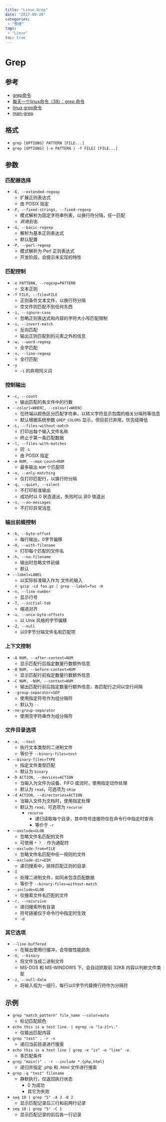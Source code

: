 ```yaml
---
title: "Linux.Grep"
date: "2017-09-20"
categories:
 - "整理"
tags:
 - "Linux"
toc: true
---
```



# Grep
## 参考
- [grep命令](http://man.linuxde.net/grep)
- [每天一个linux命令（39）：grep 命令](http://www.cnblogs.com/peida/archive/2012/12/17/2821195.html)
- [linux grep命令](http://www.cnblogs.com/end/archive/2012/02/21/2360965.html)
- [man-grep](http://doc.yqjdcyy.com/b9a82f1e-a3ba-4f54-b6e4-7aa00de43296.txt)


## 格式
- `grep [OPTIONS] PATTERN [FILE...]`
- `grep [OPTIONS] [-e PATTERN | -f FILE] [FILE...]`

## 参数
### 匹配器选择
- `-E, --extended-regexp`
    - 扩展正则表达式
    - 由 POSIX 指定
- `-F, --fixed-strings, --fixed-regexp`
    - 模式解析为固定字符串列表，以换行符分隔，任一匹配
    - *弃用别名*
- `-G, --basic-regexp`
    - 解析为基本正则表达式
    - 默认配置
- `-P, --perl-regexp`
    - 模式解析为 Perl 正则表达式
    - 开发阶段，会提示未实现的特性

### 匹配控制
- `-e PATTERN, --regexp=PATTERN`
    - 文本正则
- `-f FILE, --file=FILE`
    - 正则条件文本文件，以换行符分隔
    - 空文件则匹配不到任何东西
- `-i, --ignore-case`
    - 忽略正则表达式和内容的字符大小写匹配限制
- `-v, --invert-match`
    - 反向匹配
    - 输出正则匹配到的元素之外的信息
- `-w, --word-regexp`
    - 全字匹配
- `-x, --line-regexp`
    - 全行匹配
- `-y`
    - `-i` 的弃用同义词

### 控制输出   
- `-c, --count`
    - 输出匹配的各文件中的行数
- `--color[=WHEN], --colour[=WHEN]`
    - 在终端以颜色区分匹配字符串，以转义字符显示包围的相关分隔符等信息
    - 默认根据系统参数 `GREP_COLORS` 显示，但目前已弃用，优先级降低
- `-L, --files-without-match`
    - 打印出每个输入文件名称
    - 终止于第一条匹配数据
- `-l, --files-with-matches`
    - 同 `-L`
    - 由 POSIX 指定
- `-m NUM, --max-count=NUM`
    - 最多输出 `NUM` 个匹配项
- `-o, --only-matching`
    - 仅打印匹配行，以换行符分隔
- `-q, --quiet, --silent`
    - 不打印标准输出
    - 成功时以 0 状态退出，失败时以 非0 值退出
- `-s, --no-messages`
    - 不打印异常消息

### 输出前缀控制   
- `-b, --byte-offset`
    - 每行输出，0字节偏移
- `-H, --with-filename`
    - 打印每个匹配的文件名
- `-h, --no-filename`
    - 输出时忽略文件前缀
    - 默认
- `--label=LABEL`
    - 以实际标准输入作为 <LABEL> 文件的输入
    - `gzip -cd foo.gz | grep --label=foo -H`
- `-n, --line-number`
    - 显示行号
- `-T, --initial-tab`
    - 缩进对齐
- `-u, --unix-byte-offsets`
    - 以 Unix 风格的字节偏移
- `-Z, --null`
    - 以0字节分隔文件名和匹配项

### 上下文控制   
- `-A NUM, --after-context=NUM`
    - 显示匹配行后指定数量行数额外信息
- `-B NUM, --before-context=NUM`
    - 显示匹配行前指定数量行数额外信息
- `-C NUM, -NUM, --context=NUM`
    - 输出匹配行前后指定数量行额外信息，各匹配行之间以空行间隔
- `--group-separator=SEP`
    - 使用指定符号作为组分隔符
    - 默认为 `--`
- `-no-group-separator`
    - 使用空字符串作为组分隔符

### 文件目录选项   
- `-a, --text`
    - 执行文本类型的二进制文件
    - 等价于 `--binary-files=text`
- `--binary-files=TYPE`
    - 指定文件类型匹配
    - 默认为 `binary`
- `-D ACTION, --devices=ACTION`
    - 当输入为文件为设备、FIFO 或流时，使用指定动作<ACTION>处理
    - 默认为 `read`，可选项为 `skip`
- `-d ACTION, --directories=ACTION`
    - 当输入文件为文档时，使用指定<ACTION>处理
    - 默认为 `read`，可选项为 `recurse`
        - `recurse`
            - 递归读取每个目录，其中符号连接符仅在命令行中指定时查询
            - 等价于 `-r`
- `--exclude=GLOB`
    - 忽略文件名匹配<GLOB>的文件
    - 可使用 `* ? .` 作为通配符
- `--exclude-from=FILE`
    - 忽略文件名匹配<FILE>中任一规则的文件
- `--exclude-dir=DIR`
    - 递归搜索中，排除匹配正则的目录
- `-I`
    - 处理二进制文件，如同未包含匹配数据
    - 等价于 `--binary-files=without-match`
- `--include=GLOB`
    - 仅搜索文件名匹配<GLOB>的文件
- `-r, --recursive`
    - 递归搜索所有目录
    - 符号链接仅于命令行中指定时生效
    - `-d`

### 其它选项   
- `--line-buffered`
    - 在输出使用行缓冲，会导致性能损失
- `-U, --binary`
    - 将文件当成二进制文件
    - MS-DOS 和 MS-WINDOWS 下，会自动抓取前 32KB 内容以判断文件类型
- `-z, --null-data`
    - 将输入视为一组行，每行以0字节代替换行符作为分隔符

## 示例
- `grep "match_pattern" file_name --color=auto`
    - 标记匹配颜色
- `echo this is a test line. | egrep -o "[a-z]+\."`
    - 仅输出匹配内容
- `grep "text" . -r -n`
    - 递归当前目录进行搜索
- `echo this is a text line | grep -e "is" -e "line" -o`
    - 多匹配条件
- `grep "main()" . -r --include *.{php,html}`
    - 递归并指定 .php 和 .html 文件进行搜索
- `grep -q "test" filename`
    - 静默执行，仅返回执行状态
        - 0 为成功
        - 其它为失败
- `seq 10 | grep "5" -A 3 -B 2`
    - 显示匹配记录后三行和前两行记录
- `seq 10 | grep "5" -C 1`
    - 显示匹配记录的前后各一行记录
